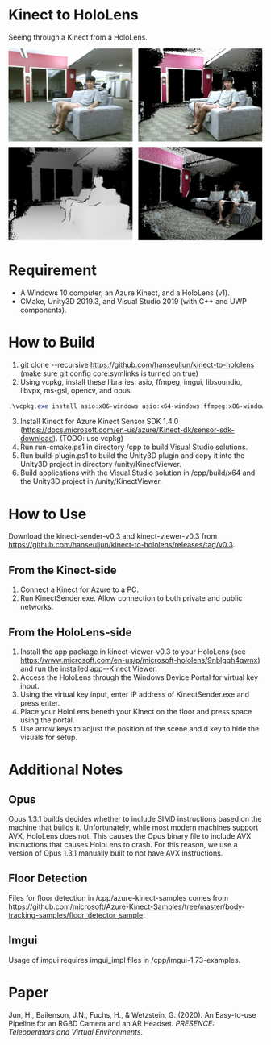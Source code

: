 # Kinect to HoloLens
Seeing through a Kinect from a HoloLens.

![a figure from paper](kinect-to-hololens.jpg)

# Requirement
- A Windows 10 computer, an Azure Kinect, and a HoloLens (v1).
- CMake, Unity3D 2019.3, and Visual Studio 2019 (with C++ and UWP components).

# How to Build
1. git clone --recursive https://github.com/hanseuljun/kinect-to-hololens (make sure git config core.symlinks is turned on true)
2. Using vcpkg, install these libraries: asio, ffmpeg, imgui, libsoundio, libvpx, ms-gsl, opencv, and opus.
```powershell
.\vcpkg.exe install asio:x86-windows asio:x64-windows ffmpeg:x86-windows ffmpeg:x64-windows imgui:x86-windows imgui:x64-windows libsoundio:x86-windows libsoundio:x64-windows libvpx:x86-windows libvpx:x64-windows ms-gsl:x86-windows ms-gsl:x64-windows opencv:x86-windows opencv:x64-windows opus:x86-windows opus:x64-windows
```
3. Install Kinect for Azure Kinect Sensor SDK 1.4.0 (https://docs.microsoft.com/en-us/azure/Kinect-dk/sensor-sdk-download). (TODO: use vcpkg)
4. Run run-cmake.ps1 in directory /cpp to build Visual Studio solutions.
5. Run build-plugin.ps1 to build the Unity3D plugin and copy it into the Unity3D project in directory /unity/KinectViewer.
6. Build applications with the Visual Studio solution in /cpp/build/x64 and the Unity3D project in /unity/KinectViewer.

# How to Use
Download the kinect-sender-v0.3 and kinect-viewer-v0.3 from https://github.com/hanseuljun/kinect-to-hololens/releases/tag/v0.3.  

## From the Kinect-side
1. Connect a Kinect for Azure to a PC.
2. Run KinectSender.exe. Allow connection to both private and public networks.

## From the HoloLens-side
1. Install the app package in kinect-viewer-v0.3 to your HoloLens (see https://www.microsoft.com/en-us/p/microsoft-hololens/9nblggh4qwnx) and run the installed app--Kinect Viewer.
2. Access the HoloLens through the Windows Device Portal for virtual key input.
3. Using the virtual key input, enter IP address of KinectSender.exe and press enter.
4. Place your HoloLens beneth your Kinect on the floor and press space using the portal.
5. Use arrow keys to adjust the position of the scene and d key to hide the visuals for setup.

# Additional Notes

## Opus
Opus 1.3.1 builds decides whether to include SIMD instructions based on the machine that builds it. Unfortunately, while most modern machines support AVX, HoloLens does not. This causes the Opus binary file to include AVX instructions that causes HoloLens to crash. For this reason, we use a version of Opus 1.3.1 manually built to not have AVX instructions.

## Floor Detection
Files for floor detection in /cpp/azure-kinect-samples comes from https://github.com/microsoft/Azure-Kinect-Samples/tree/master/body-tracking-samples/floor_detector_sample.

## Imgui
Usage of imgui requires imgui_impl files in /cpp/imgui-1.73-examples.

# Paper
Jun, H., Bailenson, J.N., Fuchs, H., & Wetzstein, G. (2020). An Easy-to-use Pipeline for an RGBD Camera and an AR Headset. *PRESENCE: Teleoperators and Virtual Environments*.
